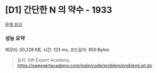 # [D1] 간단한 N 의 약수 - 1933 

[문제 링크](https://swexpertacademy.com/main/code/problem/problemDetail.do?contestProbId=AV5PhcWaAKIDFAUq) 

### 성능 요약

메모리: 20,228 KB, 시간: 123 ms, 코드길이: 950 Bytes



> 출처: SW Expert Academy, https://swexpertacademy.com/main/code/problem/problemList.do